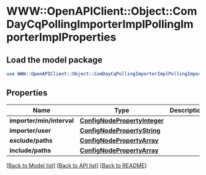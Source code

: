 # WWW::OpenAPIClient::Object::ComDayCqPollingImporterImplPollingImporterImplProperties

## Load the model package
```perl
use WWW::OpenAPIClient::Object::ComDayCqPollingImporterImplPollingImporterImplProperties;
```

## Properties
Name | Type | Description | Notes
------------ | ------------- | ------------- | -------------
**importer/min/interval** | [**ConfigNodePropertyInteger**](ConfigNodePropertyInteger.md) |  | [optional] 
**importer/user** | [**ConfigNodePropertyString**](ConfigNodePropertyString.md) |  | [optional] 
**exclude/paths** | [**ConfigNodePropertyArray**](ConfigNodePropertyArray.md) |  | [optional] 
**include/paths** | [**ConfigNodePropertyArray**](ConfigNodePropertyArray.md) |  | [optional] 

[[Back to Model list]](../README.md#documentation-for-models) [[Back to API list]](../README.md#documentation-for-api-endpoints) [[Back to README]](../README.md)



